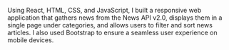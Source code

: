 Using React, HTML, CSS, and JavaScript, I built a responsive web application that gathers news from the News API v2.0, 
displays them in a single page under categories, and allows users to filter and sort news articles. 
I also used Bootstrap to ensure a seamless user experience on mobile devices.

